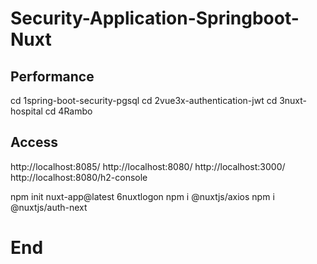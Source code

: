 # Security-Application-Springboot-Nuxt

## Performance

cd 1spring-boot-security-pgsql
cd 2vue3x-authentication-jwt
cd 3nuxt-hospital
cd 4Rambo


##  Access

http://localhost:8085/
http://localhost:8080/
http://localhost:3000/
http://localhost:8080/h2-console


npm init nuxt-app@latest 6nuxtlogon
npm i @nuxtjs/axios
npm i @nuxtjs/auth-next


# End
